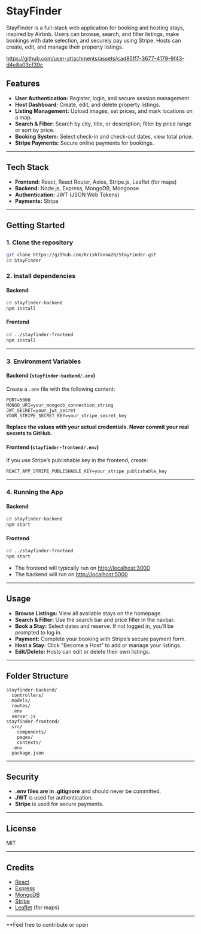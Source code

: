 # StayFinder

StayFinder is a full-stack web application for booking and hosting stays, inspired by Airbnb. Users can browse, search, and filter listings, make bookings with date selection, and securely pay using Stripe. Hosts can create, edit, and manage their property listings.

https://github.com/user-attachments/assets/cad85ff7-3677-4179-9f43-d4e8a03cf39c

## Features

- **User Authentication:** Register, login, and secure session management.
- **Host Dashboard:** Create, edit, and delete property listings.
- **Listing Management:** Upload images, set prices, and mark locations on a map.
- **Search & Filter:** Search by city, title, or description; filter by price range or sort by price.
- **Booking System:** Select check-in and check-out dates, view total price.
- **Stripe Payments:** Secure online payments for bookings.

---

## Tech Stack

- **Frontend:** React, React Router, Axios, Stripe.js, Leaflet (for maps)
- **Backend:** Node.js, Express, MongoDB, Mongoose
- **Authentication:** JWT (JSON Web Tokens)
- **Payments:** Stripe

---

## Getting Started

### 1. Clone the repository

```sh
git clone https://github.com/KrishTanna28/StayFinder.git
cd StayFinder
```

### 2. Install dependencies

#### Backend

```sh
cd stayfinder-backend
npm install
```

#### Frontend

```sh
cd ../stayfinder-frontend
npm install
```

---

### 3. Environment Variables

#### Backend (`stayfinder-backend/.env`)

Create a `.env` file with the following content:

```
PORT=5000
MONGO_URI=your_mongodb_connection_string
JWT_SECRET=your_jwt_secret
YOUR_STRIPE_SECRET_KEY=your_stripe_secret_key
```

**Replace the values with your actual credentials. Never commit your real secrets to GitHub.**

#### Frontend (`stayfinder-frontend/.env`)

If you use Stripe’s publishable key in the frontend, create:

```
REACT_APP_STRIPE_PUBLISHABLE_KEY=your_stripe_publishable_key
```

---

### 4. Running the App

#### Backend

```sh
cd stayfinder-backend
npm start
```

#### Frontend

```sh
cd ../stayfinder-frontend
npm start
```

- The frontend will typically run on [http://localhost:3000](http://localhost:3000)
- The backend will run on [http://localhost:5000](http://localhost:5000)

---

## Usage

- **Browse Listings:** View all available stays on the homepage.
- **Search & Filter:** Use the search bar and price filter in the navbar.
- **Book a Stay:** Select dates and reserve. If not logged in, you’ll be prompted to log in.
- **Payment:** Complete your booking with Stripe’s secure payment form.
- **Host a Stay:** Click "Become a Host" to add or manage your listings.
- **Edit/Delete:** Hosts can edit or delete their own listings.

---

## Folder Structure

```
stayfinder-backend/
  controllers/
  models/
  routes/
  .env
  server.js
stayfinder-frontend/
  src/
    components/
    pages/
    contexts/
  .env
  package.json
```

---

## Security

- **.env files are in .gitignore** and should never be committed.
- **JWT** is used for authentication.
- **Stripe** is used for secure payments.

---

## License

MIT

---

## Credits

- [React](https://reactjs.org/)
- [Express](https://expressjs.com/)
- [MongoDB](https://www.mongodb.com/)
- [Stripe](https://stripe.com/)
- [Leaflet](https://leafletjs.com/) (for maps)

---

**Feel free to contribute or open
